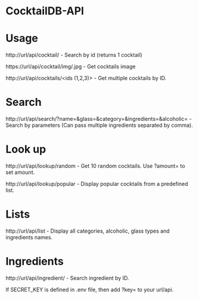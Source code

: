 # CocktailDB-API

# Usage

http://url/api/cocktail/<id> - Search by id (returns 1 cocktail)

https://url/api/cocktail/img/<id>.jpg - Get cocktails image

http://url/api/cocktails/<ids (1,2,3)> - Get multiple cocktails by ID.


# Search

http://url/api/search/?name=<name>&glass=<glass>&category=<category>&ingredients=<ingredients>&alcoholic=<alcoholic> - Search by parameters (Can pass multiple ingredients separated by comma).


# Look up

http://url/api/lookup/random - Get 10 random cocktails. Use ?amount=<amount> to set amount.

http://url/api/lookup/popular - Display popular cocktails from a predefined list.


# Lists

http://url/api/list - Display all categories, alcoholic, glass types and ingredients names.


# Ingredients

http://url/api/ingredient/<id> - Search ingredient by ID.



If SECRET_KEY is defined in .env file, then add ?key=<key> to your url/api.
